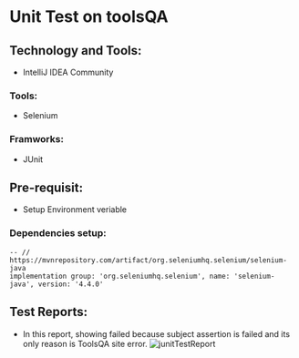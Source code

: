 # Unit Test on toolsQA
## Technology and Tools:
  - IntelliJ IDEA Community 
### Tools:
   - Selenium
### Framworks:
   - JUnit
## Pre-requisit:
 - Setup Environment veriable 
 ### Dependencies setup:
    -- // https://mvnrepository.com/artifact/org.seleniumhq.selenium/selenium-java
    implementation group: 'org.seleniumhq.selenium', name: 'selenium-java', version: '4.4.0'
## Test Reports:
 - In this report, showing failed because subject assertion is failed and its only reason is ToolsQA site error.
![junitTestReport](https://user-images.githubusercontent.com/52061402/210704366-8021cdde-b1d2-4de4-849b-91220d566ee0.JPG)
